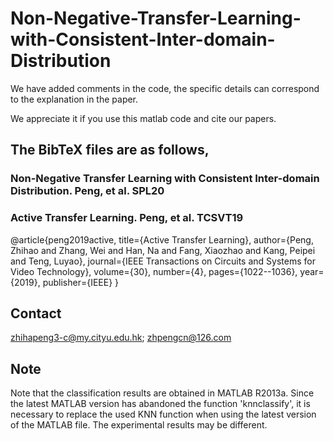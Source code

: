 # Non-Negative-Transfer-Learning-with-Consistent-Inter-domain-Distribution

We have added comments in the code, the specific details can correspond to the explanation in the paper.

We appreciate it if you use this matlab code and cite our papers.
## The BibTeX files are as follows,
### Non-Negative Transfer Learning with Consistent Inter-domain Distribution. Peng, et al. SPL20

### Active Transfer Learning. Peng, et al. TCSVT19
@article{peng2019active,
  title={Active Transfer Learning},
  author={Peng, Zhihao and Zhang, Wei and Han, Na and Fang, Xiaozhao and Kang, Peipei and Teng, Luyao},
  journal={IEEE Transactions on Circuits and Systems for Video Technology},
  volume={30},
  number={4},
  pages={1022--1036},
  year={2019},
  publisher={IEEE}
}

## Contact
zhihapeng3-c@my.cityu.edu.hk; zhpengcn@126.com

## Note
Note that the classification results are obtained in MATLAB R2013a. Since the latest MATLAB version has abandoned the function 'knnclassify', it is necessary to replace the used KNN function when using the latest version of the MATLAB file. The experimental results may be different.
